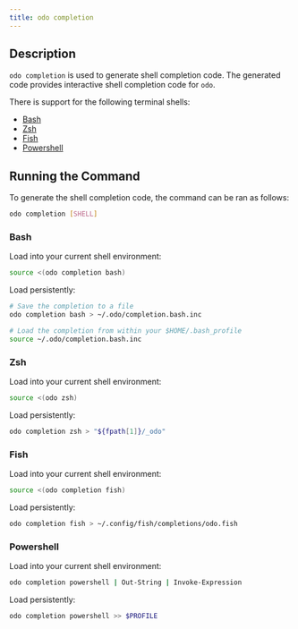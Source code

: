 ```yaml
---
title: odo completion
---
```


## Description

`odo completion` is used to generate shell completion code. The generated code provides interactive shell completion code for `odo`.

There is support for the following terminal shells:
- [Bash](https://www.gnu.org/software/bash/)
- [Zsh](https://zsh.sourceforge.io/)
- [Fish](https://fishshell.com/)
- [Powershell](https://docs.microsoft.com/en-us/powershell/)

## Running the Command

To generate the shell completion code, the command can be ran as follows:

```sh
odo completion [SHELL]
```

### Bash

Load into your current shell environment:

```sh
source <(odo completion bash)
```

Load persistently:

```sh
# Save the completion to a file
odo completion bash > ~/.odo/completion.bash.inc

# Load the completion from within your $HOME/.bash_profile
source ~/.odo/completion.bash.inc
```

### Zsh

Load into your current shell environment:

```sh
source <(odo zsh)
```

Load persistently:

```sh
odo completion zsh > "${fpath[1]}/_odo"
```

### Fish

Load into your current shell environment:

```sh
source <(odo completion fish)
```

Load persistently:

```sh
odo completion fish > ~/.config/fish/completions/odo.fish
```

### Powershell

Load into your current shell environment:

```sh
odo completion powershell | Out-String | Invoke-Expression
```

Load persistently:

```sh
odo completion powershell >> $PROFILE
```
